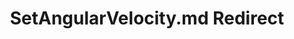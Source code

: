 ---
title: SetAngularVelocity.md Redirect
redirect_to: /Pages/StereoKit/Solid/SetAngularVelocity.html
---